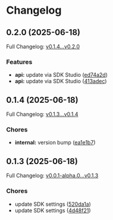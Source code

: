 # Changelog

## 0.2.0 (2025-06-18)

Full Changelog: [v0.1.4...v0.2.0](https://github.com/Klavis-AI/python-sdk/compare/v0.1.4...v0.2.0)

### Features

* **api:** update via SDK Studio ([ed74a2d](https://github.com/Klavis-AI/python-sdk/commit/ed74a2d12a0c3f543184047bd57f68ea6c8e2152))
* **api:** update via SDK Studio ([413adec](https://github.com/Klavis-AI/python-sdk/commit/413adecc14d3491afe3df530a31d94ba3224594b))

## 0.1.4 (2025-06-18)

Full Changelog: [v0.1.3...v0.1.4](https://github.com/Klavis-AI/python-sdk/compare/v0.1.3...v0.1.4)

### Chores

* **internal:** version bump ([ea1e1b7](https://github.com/Klavis-AI/python-sdk/commit/ea1e1b7225703fc1ce1cf81c5694dc9e7d87e7de))

## 0.1.3 (2025-06-18)

Full Changelog: [v0.0.1-alpha.0...v0.1.3](https://github.com/Klavis-AI/python-sdk/compare/v0.0.1-alpha.0...v0.1.3)

### Chores

* update SDK settings ([520da1a](https://github.com/Klavis-AI/python-sdk/commit/520da1a60c2b5e0556215cec0502e7862f1e8513))
* update SDK settings ([4d48f21](https://github.com/Klavis-AI/python-sdk/commit/4d48f2164f98a6499e31ae13b8185ac51e639ef7))
